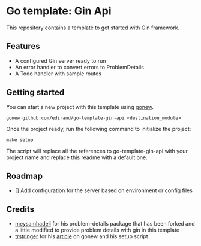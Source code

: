 # Go template: Gin Api
This repository contains a template to get started with Gin framework. 

## Features

- A configured Gin server ready to run
- An error handler to convert errors to ProblemDetails
- A Todo handler with sample routes 

## Getting started

You can start a new project with this template using [gonew](https://go.dev/blog/gonew).

```shell
gonew github.com/edirand/go-template-gin-api <destination_module>
```

Once the project ready, run the following command to initialize the project:
```shell
make setup
```

The script will replace all the references to go-template-gin-api with your project name and replace this readme with 
a default one.

## Roadmap

- [] Add configuration for the server based on environment or config files

## Credits

- [meysamhadeli](https://github.com/meysamhadeli) for his problem-details package that has been forked and 
a little modified to provide problem details with gin in this template
- [trstringer](https://github.com/trstringer) for his [article](https://trstringer.com/go-project-templates/) 
on gonew and his setup script